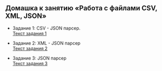 ## Домашка к занятию «Работа с файлами CSV, XML, JSON»

- Задание 1: CSV - JSON парсер.     
  [Текст задания 1](https://github.com/netology-code/jd-homeworks/blob/master/special_files/task1/README.md)      

- Задание 2: XML - JSON парсер     
   [Текст задания 2](https://github.com/netology-code/jd-homeworks/blob/master/special_files/task2/README.md)     

- Задание 3: JSON парсер    
   [Текст задания 3](https://github.com/netology-code/jd-homeworks/blob/master/special_files/task3/README.md)    
